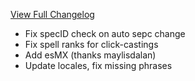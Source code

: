 [View Full Changelog](https://github.com/enderneko/Cell/compare/r266-release...09359db6c67b7e5dcf30c415fc4f56635e3ab32f)

- Fix specID check on auto sepc change
- Fix spell ranks for click-castings
- Add esMX (thanks maylisdalan)
- Update locales, fix missing phrases
